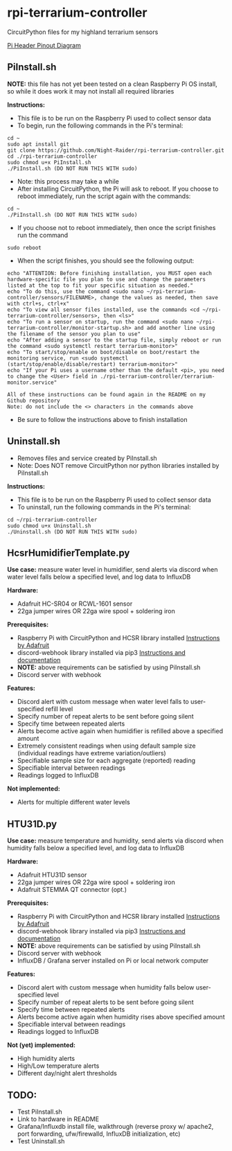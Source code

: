 # rpi-terrarium-controller
CircuitPython files for my highland terrarium sensors

[Pi Header Pinout Diagram](https://i.stack.imgur.com/JtpG7.png)

## PiInstall.sh
**NOTE:** this file has not yet been tested on a clean Raspberry Pi OS install, so while it does work it may not install all required libraries

**Instructions:**
- This file is to be run on the Raspberry Pi used to collect sensor data
- To begin, run the following commands in the Pi's terminal:
```
cd ~
sudo apt install git
git clone https://github.com/Night-Raider/rpi-terrarium-controller.git
cd ./rpi-terrarium-controller
sudo chmod u+x PiInstall.sh
./PiInstall.sh (DO NOT RUN THIS WITH sudo)
```
- Note: this process may take a while
- After installing CircuitPython, the Pi will ask to reboot. If you choose to reboot immediately, run the script again with the commands:
```
cd ~
./PiInstall.sh (DO NOT RUN THIS WITH sudo)
```
- If you choose not to reboot immediately, then once the script finishes run the command
```
sudo reboot
```
- When the script finishes, you should see the following output:
```
echo "ATTENTION: Before finishing installation, you MUST open each hardware-specific file you plan to use and change the parameters listed at the top to fit your specific situation as needed."
echo "To do this, use the command <sudo nano ~/rpi-terrarium-controller/sensors/FILENAME>, change the values as needed, then save with ctrl+s, ctrl+x"
echo "To view all sensor files installed, use the commands <cd ~/rpi-terrarium-controller/sensors>, then <ls>"
echo "To run a sensor on startup, run the command <sudo nano ~/rpi-terrarium-controller/monitor-startup.sh> and add another line using the filename of the sensor you plan to use"
echo "After adding a sensor to the startup file, simply reboot or run the command <sudo systemctl restart terrarium-monitor>"
echo "To start/stop/enable on boot/disable on boot/restart the monitoring service, run <sudo systemctl (start/stop/enable/disable/restart) terrarium-monitor>"
echo "If your Pi uses a username other than the default <pi>, you need to change the <User> field in ./rpi-terrarium-controller/terrarium-monitor.service"

All of these instructions can be found again in the README on my Github repository
Note: do not include the <> characters in the commands above
```
- Be sure to follow the instructions above to finish installation
## Uninstall.sh
- Removes files and service created by PiInstall.sh
- Note: Does NOT remove CircuitPython nor python libraries installed by PiInstall.sh

**Instructions:**
- This file is to be run on the Raspberry Pi used to collect sensor data
- To uninstall, run the following commands in the Pi's terminal:
```
cd ~/rpi-terrarium-controller
sudo chmod u+x Uninstall.sh
./Uninstall.sh (DO NOT RUN THIS WITH sudo)
```
## HcsrHumidifierTemplate.py

**Use case:** measure water level in humidifier, send alerts via discord when water level falls below a specified level, and log data to InfluxDB

**Hardware:** 
- Adafruit HC-SR04 or RCWL-1601 sensor
- 22ga jumper wires OR 22ga wire spool + soldering iron

**Prerequisites:** 
- Raspberry Pi with CircuitPython and HCSR library installed [Instructions by Adafruit](https://learn.adafruit.com/circuitpython-on-raspberrypi-linux/installing-circuitpython-on-raspberry-pi)
- discord-webhook library installed via pip3 [Instructions and documentation](https://opensourcelibs.com/lib/python-discord-webhook)
- **NOTE:** above requirements can be satisfied by using PiInstall.sh
- Discord server with webhook

**Features:** 
- Discord alert with custom message when water level falls to user-specified refill level
- Specify number of repeat alerts to be sent before going silent
- Specify time between repeated alerts
- Alerts become active again when humidifier is refilled above a specified amount
- Extremely consistent readings when using default sample size (individual readings have extreme variation/outliers)
- Specifiable sample size for each aggregate (reported) reading
- Specifiable interval between readings
- Readings logged to InfluxDB

**Not implemented:**
- Alerts for multiple different water levels

## HTU31D.py
**Use case:** measure temperature and humidity, send alerts via discord when humidity falls below a specified level, and log data to InfluxDB

**Hardware:** 
- Adafruit HTU31D sensor
- 22ga jumper wires OR 22ga wire spool + soldering iron
- Adafruit STEMMA QT connector (opt.)

**Prerequisites:** 
- Raspberry Pi with CircuitPython and HCSR library installed [Instructions by Adafruit](https://learn.adafruit.com/circuitpython-on-raspberrypi-linux/installing-circuitpython-on-raspberry-pi)
- discord-webhook library installed via pip3 [Instructions and documentation](https://opensourcelibs.com/lib/python-discord-webhook)
- **NOTE:** above requirements can be satisfied by using PiInstall.sh
- Discord server with webhook
- InfluxDB / Grafana server installed on Pi or local network computer

**Features:** 
- Discord alert with custom message when humidity falls below user-specified level
- Specify number of repeat alerts to be sent before going silent
- Specify time between repeated alerts
- Alerts become active again when humidity rises above specified amount
- Specifiable interval between readings
- Readings logged to InfluxDB

**Not (yet) implemented:**
- High humidity alerts
- High/Low temperature alerts
- Different day/night alert thresholds

## TODO:
- Test PiInstall.sh
- Link to hardware in README
- Grafana/Influxdb install file, walkthrough (reverse proxy w/ apache2, port forwarding, ufw/firewalld, InfluxDB initialization, etc)
- Test Uninstall.sh
